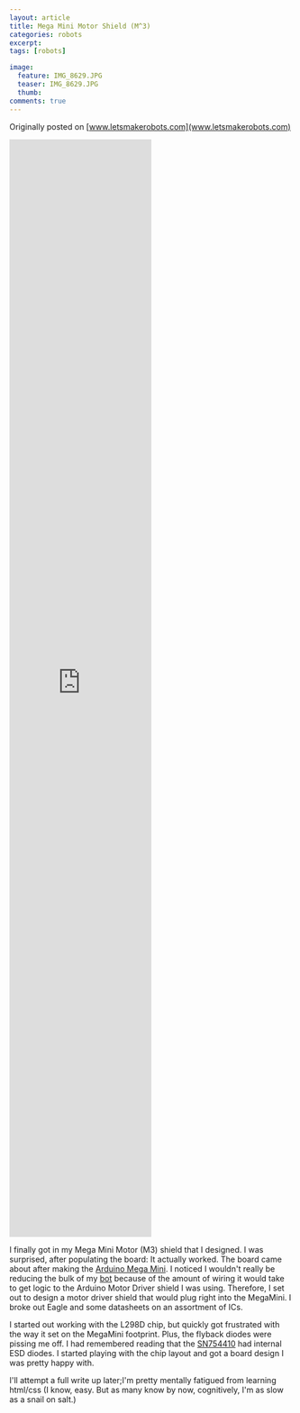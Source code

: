 ```yaml
---
layout: article
title: Mega Mini Motor Shield (M^3)
categories: robots
excerpt:
tags: [robots]

image:
  feature: IMG_8629.JPG
  teaser: IMG_8629.JPG
  thumb:
comments: true
---
```


Originally posted on [www.letsmakerobots.com](www.letsmakerobots.com)


<div class="flex-video">
  <iframe width="50%" height="50%" src="https://www.youtube.com/embed/Ny9dN20BRA4" frameborder="0" allowfullscreen></iframe>
</div>

I finally got in my Mega Mini Motor (M3) shield that I designed.  I was surprised, after populating the board: It actually worked.  The board came about after making the [Arduino Mega Mini](http://letsmakerobots.com/node/36273).  I noticed I wouldn't really be reducing the bulk of my [bot](http://letsmakerobots.com/node/35922) because of the amount of wiring it would take to get logic to the Arduino Motor Driver shield I was using.  Therefore, I set out to design a motor driver shield that would plug right into the MegaMini.  I broke out Eagle and some datasheets on an assortment of ICs.

I started out working with the L298D chip, but quickly got frustrated with the way it set on the MegaMini footprint.  Plus, the flyback diodes were pissing me off.  I had remembered reading that the [SN754410](http://www.ti.com/lit/ds/symlink/sn754410.pdf) had internal ESD diodes.  I started playing with the chip layout and got a board design I was pretty happy with.  

I'll attempt a full write up later;I'm pretty mentally fatigued from learning html/css (I know, easy.  But as many know by now, cognitively, I'm as slow as a snail on salt.)
